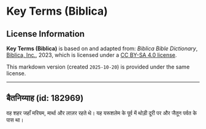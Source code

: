 # Key Terms (Biblica)

## License Information

**Key Terms (Biblica)** is based on and adapted from: _Biblica Bible Dictionary_, [Biblica, Inc.](https://www.biblica.com/), 2023, which is licensed under a [CC BY-SA 4.0 license](https://creativecommons.org/licenses/by-sa/4.0/legalcode.en).

This markdown version (created `2025-10-20`) is provided under the same license.



--------------------------------

## बैतनिय्याह (id: 182969)

वह शहर जहाँ मरियम, मार्था और लाज़र रहते थे। यह यरूशलेम के पूर्व में थोड़ी दूरी पर और जैतून पर्वत के पास था।


